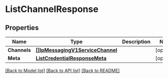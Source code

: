# ListChannelResponse

## Properties

Name | Type | Description | Notes
------------ | ------------- | ------------- | -------------
**Channels** | [**[]IpMessagingV1ServiceChannel**](IpMessagingV1ServiceChannel.md) |  |[optional] 
**Meta** | [**ListCredentialResponseMeta**](ListCredentialResponseMeta.md) |  |[optional] 

[[Back to Model list]](../README.md#documentation-for-models) [[Back to API list]](../README.md#documentation-for-api-endpoints) [[Back to README]](../README.md)


